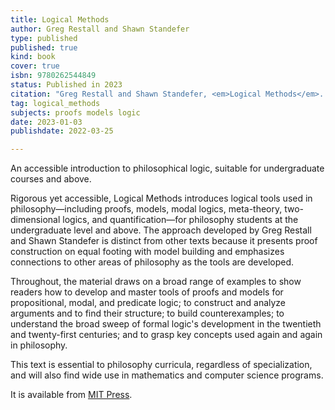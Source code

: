 ```yaml
---
title: Logical Methods
author: Greg Restall and Shawn Standefer
type: published
published: true
kind: book
cover: true
isbn: 9780262544849
status: Published in 2023
citation: "Greg Restall and Shawn Standefer, <em>Logical Methods</em>. MIT Press, 2023."
tag: logical_methods
subjects: proofs models logic
date: 2023-01-03
publishdate: 2022-03-25

---
```

An accessible introduction to philosophical logic, suitable for undergraduate courses and above.

Rigorous yet accessible, Logical Methods introduces logical tools used in philosophy—including proofs, models, modal logics, meta-theory, two-dimensional logics, and quantification—for philosophy students at the undergraduate level and above. The approach developed by Greg Restall and Shawn Standefer is distinct from other texts because it presents proof construction on equal footing with model building and emphasizes connections to other areas of philosophy as the tools are developed.

Throughout, the material draws on a broad range of examples to show readers how to develop and master tools of proofs and models for propositional, modal, and predicate logic; to construct and analyze arguments and to find their structure; to build counterexamples; to understand the broad sweep of formal logic's development in the twentieth and twenty-first centuries; and to grasp key concepts used again and again in philosophy.

This text is essential to philosophy curricula, regardless of specialization, and will also find wide use in mathematics and computer science programs.



It is available from [MIT Press](https://mitpress.mit.edu/9780262544849/).